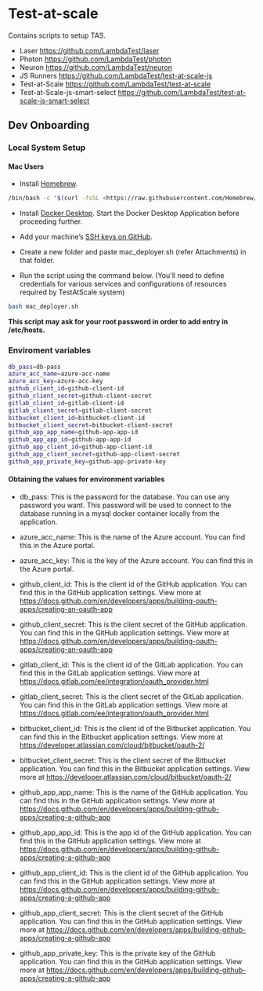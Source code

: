 # Test-at-scale

Contains scripts to setup TAS.

- Laser <https://github.com/LambdaTest/laser>
- Photon <https://github.com/LambdaTest/photon>
- Neuron <https://github.com/LambdaTest/neuron>
- JS Runners <https://github.com/LambdaTest/test-at-scale-js>
- Test-at-Scale <https://github.com/LambdaTest/test-at-scale>
- Test-at-Scale-js-smart-select <https://github.com/LambdaTest/test-at-scale-js-smart-select>

## Dev Onboarding

### Local System Setup

#### Mac Users

- Install [Homebrew](https://brew.sh/).

```bash
/bin/bash -c "$(curl -fsSL <https://raw.githubusercontent.com/Homebrew/install/HEAD/install.sh>)"
```

- Install [Docker Desktop](https://www.docker.com/products/docker-desktop). Start the Docker Desktop Application before proceeding further.

- Add your machine’s [SSH keys on GitHub](https://docs.github.com/en/github/authenticating-to-github/connecting-to-github-with-ssh/adding-a-new-ssh-key-to-your-github-account).

- Create a new folder and paste mac_deployer.sh (refer Attachments) in that folder.

- Run the script using the command below. (You'll need to define credentials for various services and configurations of resources required by TestAtScale system)

```bash
bash mac_deployer.sh
```

**This script may ask for your root password in order to add entry in /etc/hosts.**

### Enviroment variables

```bash
db_pass=db-pass
azure_acc_name=azure-acc-name
azure_acc_key=azure-acc-key
github_client_id=github-client-id
github_client_secret=github-client-secret
gitlab_client_id=gitlab-client-id
gitlab_client_secret=gitlab-client-secret
bitbucket_client_id=bitbucket-client-id
bitbucket_client_secret=bitbucket-client-secret
github_app_app_name=github-app-app-id
github_app_app_id=github-app-app-id
github_app_client_id=github-app-client-id
github_app_client_secret=github-app-client-secret
github_app_private_key=github-app-private-key
```
#### Obtaining the values for environment variables

- db_pass: This is the password for the database. You can use any password you want. This password will be used to connect to the database running in a mysql docker container locally from the application.

- azure_acc_name: This is the name of the Azure account. You can find this in the Azure portal.

- azure_acc_key: This is the key of the Azure account. You can find this in the Azure portal.

- github_client_id: This is the client id of the GitHub application. You can find this in the GitHub application settings. View more at <https://docs.github.com/en/developers/apps/building-oauth-apps/creating-an-oauth-app>

- github_client_secret: This is the client secret of the GitHub application. You can find this in the GitHub application settings. View more at <https://docs.github.com/en/developers/apps/building-oauth-apps/creating-an-oauth-app>

- gitlab_client_id: This is the client id of the GitLab application. You can find this in the GitLab application settings. View more at <https://docs.gitlab.com/ee/integration/oauth_provider.html>

- gitlab_client_secret: This is the client secret of the GitLab application. You can find this in the GitLab application settings. View more at <https://docs.gitlab.com/ee/integration/oauth_provider.html>

- bitbucket_client_id: This is the client id of the Bitbucket application. You can find this in the Bitbucket application settings. View more at <https://developer.atlassian.com/cloud/bitbucket/oauth-2/>

- bitbucket_client_secret: This is the client secret of the Bitbucket application. You can find this in the Bitbucket application settings. View more at <https://developer.atlassian.com/cloud/bitbucket/oauth-2/>

- github_app_app_name: This is the name of the GitHub application. You can find this in the GitHub application settings. View more at <https://docs.github.com/en/developers/apps/building-github-apps/creating-a-github-app>

- github_app_app_id: This is the app id of the GitHub application. You can find this in the GitHub application settings. View more at <https://docs.github.com/en/developers/apps/building-github-apps/creating-a-github-app>

- github_app_client_id: This is the client id of the GitHub application. You can find this in the GitHub application settings. View more at <https://docs.github.com/en/developers/apps/building-github-apps/creating-a-github-app>

- github_app_client_secret: This is the client secret of the GitHub application. You can find this in the GitHub application settings. View more at <https://docs.github.com/en/developers/apps/building-github-apps/creating-a-github-app>

- github_app_private_key: This is the private key of the GitHub application. You can find this in the GitHub application settings. View more at <https://docs.github.com/en/developers/apps/building-github-apps/creating-a-github-app>

 
